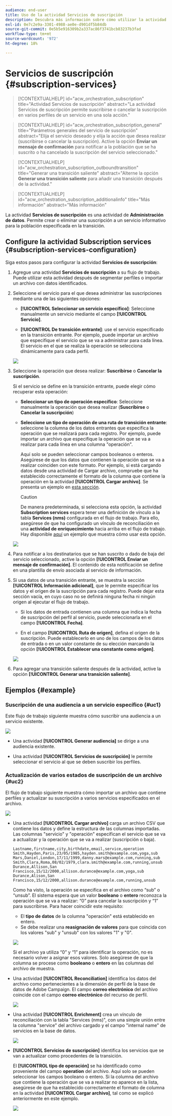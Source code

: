 ```yaml
---
audience: end-user
title: Uso de la actividad Servicios de suscripción
description: Descubra más información sobre cómo utilizar la actividad del flujo de trabajo Servicios de suscripción
exl-id: 0e7c2e9a-3301-4988-ae0e-d901df5b84db
source-git-commit: 0e5b5e916309b2a337ac86f3741bcb83237b3fad
workflow-type: tm+mt
source-wordcount: '972'
ht-degree: 18%

---
```


# Servicios de suscripción {#subscription-services}

>[!CONTEXTUALHELP]
>id="acw_orchestration_subscription"
>title="Actividad Servicios de suscripción"
>abstract="La actividad Servicios de suscripción permite suscribirse o cancelar la suscripción en varios perfiles de un servicio en una sola acción."

>[!CONTEXTUALHELP]
>id="acw_orchestration_subscription_general"
>title="Parámetros generales del servicio de suscripción"
>abstract="Elija el servicio deseado y elija la acción que desea realizar (suscribirse o cancelar la suscripción). Active la opción **Enviar un mensaje de confirmación** para notificar a la población que se ha suscrito o ha cancelado la suscripción del servicio seleccionado."

>[!CONTEXTUALHELP]
>id="acw_orchestration_subscription_outboundtransition"
>title="Generar una transición saliente"
>abstract="Alterne la opción **Generar una transición saliente** para añadir una transición después de la actividad."

>[!CONTEXTUALHELP]
>id="acw_orchestration_subscription_additionalinfo"
>title="Más información"
>abstract="Más información"

La actividad **Servicios de suscripción** es una actividad de **Administración de datos**. Permite crear o eliminar una suscripción a un servicio informativo para la población especificada en la transición.

## Configure la actividad Subscription services {#subscription-services-configuration}

Siga estos pasos para configurar la actividad **Servicios de suscripción**:

1. Agregue una actividad **Servicios de suscripción** a su flujo de trabajo. Puede utilizar esta actividad después de segmentar perfiles o importar un archivo con datos identificados.

1. Seleccione el servicio para el que desea administrar las suscripciones mediante una de las siguientes opciones:

   * **[!UICONTROL Seleccionar un servicio específico]**: Seleccione manualmente un servicio mediante el campo **[!UICONTROL Servicio]**.

   * **[!UICONTROL De transición entrante]**: use el servicio especificado en la transición entrante. Por ejemplo, puede importar un archivo que especifique el servicio que se va a administrar para cada línea. El servicio en el que se realiza la operación se selecciona dinámicamente para cada perfil.

   ![](../assets/workflow-subscription-service.png)

1. Seleccione la operación que desea realizar: **Suscribirse** o **Cancelar la suscripción**.

   Si el servicio se define en la transición entrante, puede elegir cómo recuperar esta operación:

   * **Seleccionar un tipo de operación específico**: Seleccione manualmente la operación que desea realizar (**Suscribirse** o **Cancelar la suscripción**)

   * **Seleccione un tipo de operación de una ruta de transición entrante**: seleccione la columna de los datos entrantes que especifica la operación que se realizará para cada registro. Por ejemplo, puede importar un archivo que especifique la operación que se va a realizar para cada línea en una columna &quot;operación&quot;.

     Aquí solo se pueden seleccionar campos booleanos o enteros. Asegúrese de que los datos que contienen la operación que se va a realizar coinciden con este formato. Por ejemplo, si está cargando datos desde una actividad de Cargar archivo, compruebe que ha establecido correctamente el formato de la columna que contiene la operación en la actividad **[!UICONTROL Cargar archivo]**. Se presenta un ejemplo en [esta sección](#uc2).

     >[!CAUTION]
     >
     >De manera predeterminada, si selecciona esta opción, la actividad **Subscription services** espera tener una definición de vínculo a la tabla **Services (nms)** configurada en el flujo de trabajo. Para ello, asegúrese de que ha configurado un vínculo de reconciliación en una **actividad de enriquecimiento** hacia arriba en el flujo de trabajo. Hay disponible [aquí](#uc2) un ejemplo que muestra cómo usar esta opción.

   ![](../assets/workflow-subscription-service-inbound.png)

1. Para notificar a los destinatarios que se han suscrito o dado de baja del servicio seleccionado, active la opción **[!UICONTROL Enviar un mensaje de confirmación]**. El contenido de esta notificación se define en una plantilla de envío asociada al servicio de información.

1. Si usa datos de una transición entrante, se muestra la sección **[!UICONTROL Información adicional]**, que le permite especificar los datos y el origen de la suscripción para cada registro. Puede dejar esta sección vacía, en cuyo caso no se definirá ninguna fecha ni ningún origen al ejecutar el flujo de trabajo.

   * Si los datos de entrada contienen una columna que indica la fecha de suscripción del perfil al servicio, puede seleccionarla en el campo **[!UICONTROL Fecha]**.

   * En el campo **[!UICONTROL Ruta de origen]**, defina el origen de la suscripción. Puede establecerlo en uno de los campos de los datos de entrada o en un valor constante de su elección marcando la opción **[!UICONTROL Establecer una constante como origen]**.

   ![](../assets/workflow-subscription-service-additional.png)

1. Para agregar una transición saliente después de la actividad, active la opción **[!UICONTROL Generar una transición saliente]**.

## Ejemplos {#example}

### Suscripción de una audiencia a un servicio específico {#uc1}

Este flujo de trabajo siguiente muestra cómo suscribir una audiencia a un servicio existente.

![](../assets/workflow-subscription-service-uc1.png)

* Una actividad **[!UICONTROL Generar audiencia]** se dirige a una audiencia existente.

* Una actividad **[!UICONTROL Servicios de suscripción]** le permite seleccionar el servicio al que se deben suscribir los perfiles.

### Actualización de varios estados de suscripción de un archivo {#uc2}

El flujo de trabajo siguiente muestra cómo importar un archivo que contiene perfiles y actualizar su suscripción a varios servicios especificados en el archivo.

![](../assets/workflow-subscription-service-uc2.png)

* Una actividad **[!UICONTROL Cargar archivo]** carga un archivo CSV que contiene los datos y define la estructura de las columnas importadas. Las columnas &quot;servicio&quot; y &quot;operación&quot; especifican el servicio que se va a actualizar y la operación que se va a realizar (suscripción o baja).

  ```
  Lastname,firstname,city,birthdate,email,service,operation
  Smith,Hayden,Paris,23/05/1985,hayden.smith@example.com,yoga,sub
  Mars,Daniel,London,17/11/1999,danny.mars@example.com,running,sub
  Smith,Clara,Roma,08/02/1979,clara.smith@example.com,running,unsub
  Durance,Allison,San Francisco,15/12/2000,allison.durance@example.com,yoga,sub
  Durance,Alison,San Francisco,15/12/2000,allison.durance@example.com,running,unsub
  ```

  Como ha visto, la operación se especifica en el archivo como “sub” o “unsub”. El sistema espera que un valor **booleano** o **entero** reconozca la operación que se va a realizar: “0” para cancelar la suscripción y “1” para suscribirse. Para hacer coincidir este requisito:
   * El **tipo de datos** de la columna &quot;operación&quot; está establecido en entero.
   * Se debe realizar una **reasignación de valores** para que coincida con los valores &quot;sub&quot; y &quot;unsub&quot; con los valores &quot;1&quot; y &quot;0&quot;.

  ![](../assets/workflow-subscription-service-uc2-mapping.png)

  Si el archivo ya utiliza “0” y “1” para identificar la operación, no es necesario volver a asignar esos valores. Solo asegúrese de que la columna se procese como **booleano** o **entero** en las columnas del archivo de muestra.

* Una actividad **[!UICONTROL Reconciliation]** identifica los datos del archivo como pertenecientes a la dimensión de perfil de la base de datos de Adobe Campaign. El campo **correo electrónico** del archivo coincide con el campo **correo electrónico** del recurso de perfil.

  ![](../assets/workflow-subscription-service-uc2-reconciliation.png)

* Una actividad **[!UICONTROL Enrichment]** crea un vínculo de reconciliación con la tabla &quot;Services (nms)&quot;, con una simple unión entre la columna &quot;service&quot; del archivo cargado y el campo &quot;internal name&quot; de servicios en la base de datos.

  ![](../assets/workflow-subscription-service-uc2-enrichment.png)

* **[!UICONTROL Servicios de suscripción]** identifica los servicios que se van a actualizar como procedentes de la transición.

  El **[!UICONTROL tipo de operación]** se ha identificado como proveniente del campo **operation** del archivo. Aquí solo se pueden seleccionar los campos booleano o entero. Si la columna del archivo que contiene la operación que se va a realizar no aparece en la lista, asegúrese de que ha establecido correctamente el formato de columna en la actividad **[!UICONTROL Cargar archivo]**, tal como se explicó anteriormente en este ejemplo.

  ![](../assets/workflow-subscription-service-uc2-subscription.png)
